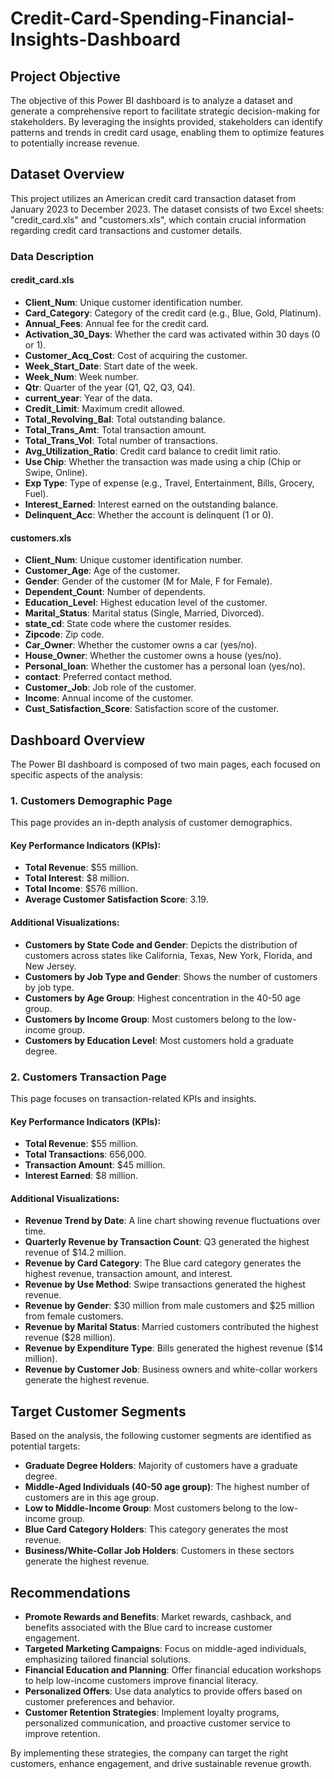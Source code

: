 # Credit-Card-Spending-Financial-Insights-Dashboard

## Project Objective

The objective of this Power BI dashboard is to analyze a dataset and generate a comprehensive report to facilitate strategic decision-making for stakeholders. By leveraging the insights provided, stakeholders can identify patterns and trends in credit card usage, enabling them to optimize features to potentially increase revenue.

## Dataset Overview

This project utilizes an American credit card transaction dataset from January 2023 to December 2023. The dataset consists of two Excel sheets: "credit_card.xls" and "customers.xls", which contain crucial information regarding credit card transactions and customer details.

### Data Description

#### credit_card.xls

- **Client_Num**: Unique customer identification number.
- **Card_Category**: Category of the credit card (e.g., Blue, Gold, Platinum).
- **Annual_Fees**: Annual fee for the credit card.
- **Activation_30_Days**: Whether the card was activated within 30 days (0 or 1).
- **Customer_Acq_Cost**: Cost of acquiring the customer.
- **Week_Start_Date**: Start date of the week.
- **Week_Num**: Week number.
- **Qtr**: Quarter of the year (Q1, Q2, Q3, Q4).
- **current_year**: Year of the data.
- **Credit_Limit**: Maximum credit allowed.
- **Total_Revolving_Bal**: Total outstanding balance.
- **Total_Trans_Amt**: Total transaction amount.
- **Total_Trans_Vol**: Total number of transactions.
- **Avg_Utilization_Ratio**: Credit card balance to credit limit ratio.
- **Use Chip**: Whether the transaction was made using a chip (Chip or Swipe, Online).
- **Exp Type**: Type of expense (e.g., Travel, Entertainment, Bills, Grocery, Fuel).
- **Interest_Earned**: Interest earned on the outstanding balance.
- **Delinquent_Acc**: Whether the account is delinquent (1 or 0).

#### customers.xls

- **Client_Num**: Unique customer identification number.
- **Customer_Age**: Age of the customer.
- **Gender**: Gender of the customer (M for Male, F for Female).
- **Dependent_Count**: Number of dependents.
- **Education_Level**: Highest education level of the customer.
- **Marital_Status**: Marital status (Single, Married, Divorced).
- **state_cd**: State code where the customer resides.
- **Zipcode**: Zip code.
- **Car_Owner**: Whether the customer owns a car (yes/no).
- **House_Owner**: Whether the customer owns a house (yes/no).
- **Personal_loan**: Whether the customer has a personal loan (yes/no).
- **contact**: Preferred contact method.
- **Customer_Job**: Job role of the customer.
- **Income**: Annual income of the customer.
- **Cust_Satisfaction_Score**: Satisfaction score of the customer.

## Dashboard Overview

The Power BI dashboard is composed of two main pages, each focused on specific aspects of the analysis:

### 1. Customers Demographic Page
This page provides an in-depth analysis of customer demographics.

#### Key Performance Indicators (KPIs):

- **Total Revenue**: $55 million.
- **Total Interest**: $8 million.
- **Total Income**: $576 million.
- **Average Customer Satisfaction Score**: 3.19.

#### Additional Visualizations:

- **Customers by State Code and Gender**: Depicts the distribution of customers across states like California, Texas, New York, Florida, and New Jersey.
- **Customers by Job Type and Gender**: Shows the number of customers by job type.
- **Customers by Age Group**: Highest concentration in the 40-50 age group.
- **Customers by Income Group**: Most customers belong to the low-income group.
- **Customers by Education Level**: Most customers hold a graduate degree.

### 2. Customers Transaction Page
This page focuses on transaction-related KPIs and insights.

#### Key Performance Indicators (KPIs):

- **Total Revenue**: $55 million.
- **Total Transactions**: 656,000.
- **Transaction Amount**: $45 million.
- **Interest Earned**: $8 million.

#### Additional Visualizations:

- **Revenue Trend by Date**: A line chart showing revenue fluctuations over time.
- **Quarterly Revenue by Transaction Count**: Q3 generated the highest revenue of $14.2 million.
- **Revenue by Card Category**: The Blue card category generates the highest revenue, transaction amount, and interest.
- **Revenue by Use Method**: Swipe transactions generated the highest revenue.
- **Revenue by Gender**: $30 million from male customers and $25 million from female customers.
- **Revenue by Marital Status**: Married customers contributed the highest revenue ($28 million).
- **Revenue by Expenditure Type**: Bills generated the highest revenue ($14 million).
- **Revenue by Customer Job**: Business owners and white-collar workers generate the highest revenue.

## Target Customer Segments

Based on the analysis, the following customer segments are identified as potential targets:

- **Graduate Degree Holders**: Majority of customers have a graduate degree.
- **Middle-Aged Individuals (40-50 age group)**: The highest number of customers are in this age group.
- **Low to Middle-Income Group**: Most customers belong to the low-income group.
- **Blue Card Category Holders**: This category generates the most revenue.
- **Business/White-Collar Job Holders**: Customers in these sectors generate the highest revenue.

## Recommendations

- **Promote Rewards and Benefits**: Market rewards, cashback, and benefits associated with the Blue card to increase customer engagement.
- **Targeted Marketing Campaigns**: Focus on middle-aged individuals, emphasizing tailored financial solutions.
- **Financial Education and Planning**: Offer financial education workshops to help low-income customers improve financial literacy.
- **Personalized Offers**: Use data analytics to provide offers based on customer preferences and behavior.
- **Customer Retention Strategies**: Implement loyalty programs, personalized communication, and proactive customer service to improve retention.

By implementing these strategies, the company can target the right customers, enhance engagement, and drive sustainable revenue growth.

